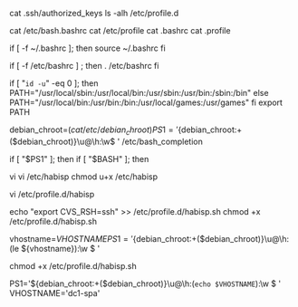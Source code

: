 
cat .ssh/authorized_keys
ls -alh /etc/profile.d


cat /etc/bash.bashrc
cat /etc/profile
cat .bashrc
cat .profile

if [ -f ~/.bashrc ]; then
   source ~/.bashrc
fi

if [ -f /etc/bashrc ] ; then
  . /etc/bashrc
fi

if [ "`id -u`" -eq 0 ]; then
  PATH="/usr/local/sbin:/usr/local/bin:/usr/sbin:/usr/bin:/sbin:/bin"
else
  PATH="/usr/local/bin:/usr/bin:/bin:/usr/local/games:/usr/games"
fi
export PATH

debian_chroot=$(cat /etc/debian_chroot)
PS1='${debian_chroot:+($debian_chroot)}\u@\h:\w\$ '
/etc/bash_completion

if [ "$PS1" ]; then
  if [ "$BASH" ]; then
  
vi 
vi /etc/habisp
chmod u+x /etc/habisp


vi /etc/profile.d/habisp

echo "export CVS_RSH=ssh" >> /etc/profile.d/habisp.sh
chmod +x /etc/profile.d/habisp.sh




vhostname=$VHOSTNAME
PS1='${debian_chroot:+($debian_chroot)}\u@\h:(le ${vhostname}):\w \$ '

chmod +x /etc/profile.d/habisp.sh


PS1='${debian_chroot:+($debian_chroot)}\u@\h:(`echo $VHOSTNAME`):\w \$ '
VHOSTNAME='dc1-spa'